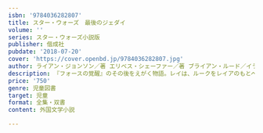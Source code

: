 ```yaml
---
isbn: '9784036282807'
title: スター・ウォーズ　最後のジェダイ
volume: ''
series: スター・ウォーズ小説版
publisher: 偕成社
pubdate: '2018-07-20'
cover: 'https://cover.openbd.jp/9784036282807.jpg'
author: ライアン・ジョンソン／著 エリベス・シェーファー／著 ブライアン・ルード／イラスト ほか
description: 『フォースの覚醒』のその後をえがく物語。レイは、ルークをレイアのもとへ連れ戻せるのか？　カイロ・レンとの戦いは——？
price: '750'
genre: 児童図書
target: 児童
format: 全集・双書
content: 外国文学小説

---
```

